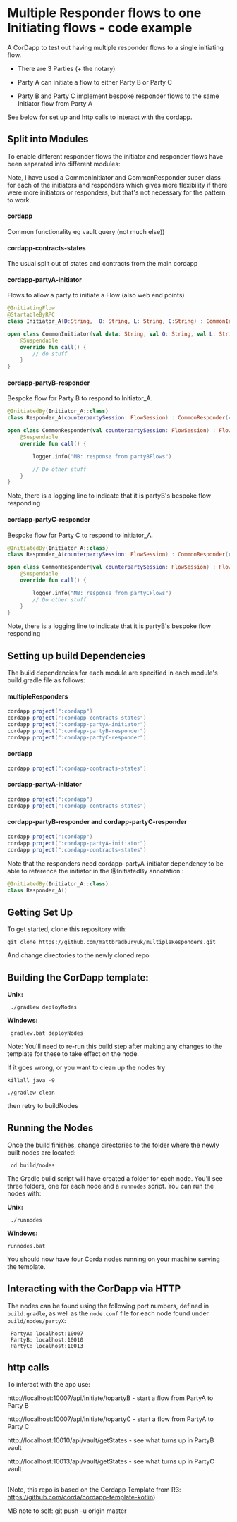 # Multiple Responder flows to one Initiating flows - code example

A CorDapp to test out having multiple responder flows to a single initiating flow.

- There are 3 Parties (+ the notary)

- Party A can initiate a flow to either Party B or Party C

- Party B and Party C implement bespoke responder flows to the same Initiator flow from Party A

See below for set up and http calls to interact with the cordapp.


## Split into Modules

To enable different responder flows the initiator and responder flows have been separated into different modules:

Note, I have used a CommonInitiator and CommonResponder super class for each of the initiators and responders which gives more flexibility if there were more initiators or responders, but that's not necessary for the pattern to work.


#### cordapp

Common functionality eg vault query (not much else))

#### cordapp-contracts-states 

The usual split out of states and contracts from the main cordapp


#### cordapp-partyA-initiator

Flows to allow a party to initiate a Flow (also web end points)

```kotlin
@InitiatingFlow
@StartableByRPC
class Initiator_A(D:String,  O: String, L: String, C:String) : CommonInitiator(D, O, L, C)

open class CommonInitiator(val data: String, val O: String, val L: String, val C:String) : FlowLogic<Unit>() {
    @Suspendable
    override fun call() {
        // do stuff
    }
}
```


#### cordapp-partyB-responder

Bespoke flow for Party B to respond to Initiator_A.



```kotlin
@InitiatedBy(Initiator_A::class)
class Responder_A(counterpartySession: FlowSession) : CommonResponder(counterpartySession)

open class CommonResponder(val counterpartySession: FlowSession) : FlowLogic<Unit>() {
    @Suspendable
    override fun call() {

        logger.info("MB: response from partyBFlows")

        // Do other stuff
    }
}
```
Note, there is a logging line to indicate that it is partyB's bespoke flow responding

#### cordapp-partyC-responder

Bespoke flow for Party C to respond to Initiator_A.



```kotlin
@InitiatedBy(Initiator_A::class)
class Responder_A(counterpartySession: FlowSession) : CommonResponder(counterpartySession)

open class CommonResponder(val counterpartySession: FlowSession) : FlowLogic<Unit>() {
    @Suspendable
    override fun call() {

        logger.info("MB: response from partyCFlows")
        // Do other stuff
    }
}
```

Note, there is a logging line to indicate that it is partyB's bespoke flow responding

## Setting up build Dependencies

The build dependencies for each module are specified in each module's build.gradle file as follows:

#### multipleResponders

```gradle
cordapp project(":cordapp")
cordapp project(":cordapp-contracts-states")
cordapp project(":cordapp-partyA-initiator")
cordapp project(":cordapp-partyB-responder")
cordapp project(":cordapp-partyC-responder")
```



#### cordapp

```gradle
cordapp project(":cordapp-contracts-states")
```

#### cordapp-partyA-initiator

```gradle
cordapp project(":cordapp")
cordapp project(":cordapp-contracts-states")
```

#### cordapp-partyB-responder and cordapp-partyC-responder

```gradle
cordapp project(":cordapp")
cordapp project(":cordapp-partyA-initiator")
cordapp project(":cordapp-contracts-states")
```
Note that the responders need cordapp-partyA-initiator dependency to be able to reference the initiator in the @InitiatedBy annotation :

```kotlin
@InitiatedBy(Initiator_A::class)
class Responder_A()

```






## Getting Set Up

To get started, clone this repository with:

    git clone https://github.com/mattbradburyuk/multipleResponders.git

And change directories to the newly cloned repo

     

## Building the CorDapp template:

**Unix:** 

     ./gradlew deployNodes

**Windows:**

     gradlew.bat deployNodes

Note: You'll need to re-run this build step after making any changes to
the template for these to take effect on the node.

If it goes wrong, or you want to clean up the nodes try 
    
    killall java -9
    
    ./gradlew clean
    
then retry to buildNodes

## Running the Nodes

Once the build finishes, change directories to the folder where the newly
built nodes are located:

     cd build/nodes

The Gradle build script will have created a folder for each node. You'll
see three folders, one for each node and a `runnodes` script. You can
run the nodes with:

**Unix:**

     ./runnodes

**Windows:**

    runnodes.bat

You should now have four Corda nodes running on your machine serving 
the template.


## Interacting with the CorDapp via HTTP

The nodes can be found using the following port numbers, defined in 
`build.gradle`, as well as the `node.conf` file for each node found
under `build/nodes/partyX`:

     PartyA: localhost:10007
     PartyB: localhost:10010
     PartyC: localhost:10013 

## http calls

To interact with the app use: 

http://localhost:10007/api/initiate/topartyB - start a flow from PartyA to Party B

http://localhost:10007/api/initiate/topartyC - start a flow from PartyA to Party C

http://localhost:10010/api/vault/getStates - see what turns up in PartyB vault

http://localhost:10013/api/vault/getStates - see what turns up in PartyC vault

## 

(Note, this repo is based on the Cordapp Template from R3: https://github.com/corda/cordapp-template-kotlin)

MB note to self: git push -u origin master